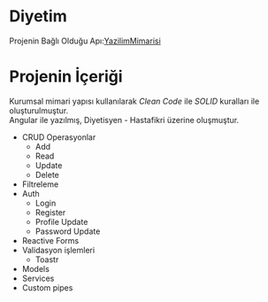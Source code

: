 # Diyetim
  Projenin Bağlı Olduğu Apı:[YazilimMimarisi](https://github.com/aysebayrak/YazilimMimarisi)
# Projenin İçeriği
Kurumsal mimari yapısı kullanılarak *Clean Code* ile *SOLID* kuralları ile oluşturulmuştur.<br/> Angular ile yazılmış, Diyetisyen - Hastafikri üzerine oluşmuştur.
- CRUD Operasyonlar
  - Add
  - Read
  - Update
  - Delete
- Filtreleme
- Auth
  - Login
  - Register
  - Profile Update
  - Password Update
- Reactive Forms
- Validasyon işlemleri
  - Toastr
- Models
- Services
- Custom pipes

 
